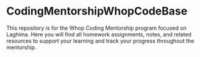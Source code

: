 # CodingMentorshipWhopCodeBase
This repository is for the Whop Coding Mentorship program focused on Laghima. Here you will find all homework assignments, notes, and related resources to support your learning and track your progress throughout the mentorship.
